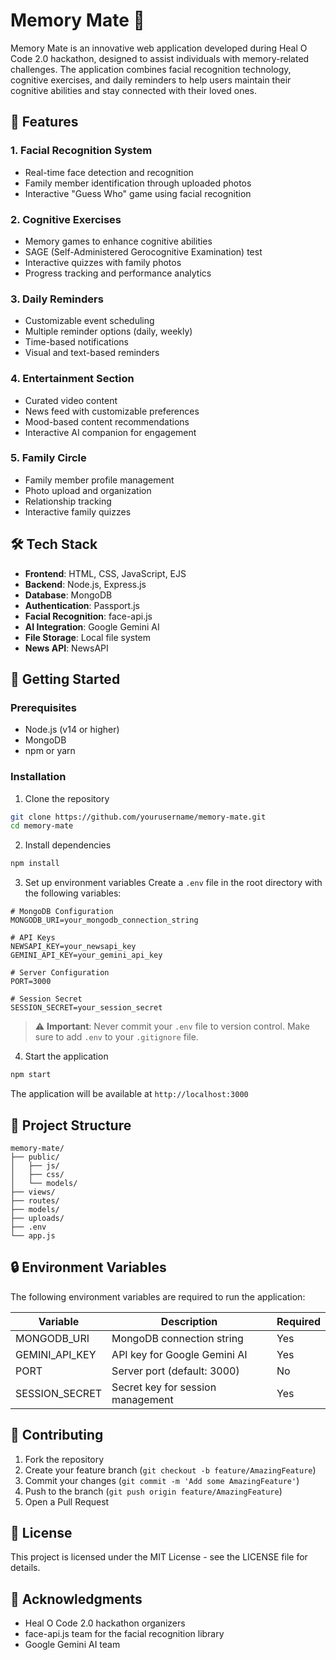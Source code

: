 ﻿# Memory Mate 🧠

Memory Mate is an innovative web application developed during Heal O Code 2.0 hackathon, designed to assist individuals with memory-related challenges. The application combines facial recognition technology, cognitive exercises, and daily reminders to help users maintain their cognitive abilities and stay connected with their loved ones.

## 🌟 Features

### 1. Facial Recognition System
- Real-time face detection and recognition
- Family member identification through uploaded photos
- Interactive "Guess Who" game using facial recognition

### 2. Cognitive Exercises
- Memory games to enhance cognitive abilities
- SAGE (Self-Administered Gerocognitive Examination) test
- Interactive quizzes with family photos
- Progress tracking and performance analytics

### 3. Daily Reminders
- Customizable event scheduling
- Multiple reminder options (daily, weekly)
- Time-based notifications
- Visual and text-based reminders

### 4. Entertainment Section
- Curated video content
- News feed with customizable preferences
- Mood-based content recommendations
- Interactive AI companion for engagement

### 5. Family Circle
- Family member profile management
- Photo upload and organization
- Relationship tracking
- Interactive family quizzes

## 🛠️ Tech Stack

- **Frontend**: HTML, CSS, JavaScript, EJS
- **Backend**: Node.js, Express.js
- **Database**: MongoDB
- **Authentication**: Passport.js
- **Facial Recognition**: face-api.js
- **AI Integration**: Google Gemini AI
- **File Storage**: Local file system
- **News API**: NewsAPI

## 🚀 Getting Started

### Prerequisites
- Node.js (v14 or higher)
- MongoDB
- npm or yarn

### Installation

1. Clone the repository
```bash
git clone https://github.com/yourusername/memory-mate.git
cd memory-mate
```

2. Install dependencies
```bash
npm install
```

3. Set up environment variables
Create a `.env` file in the root directory with the following variables:
```env
# MongoDB Configuration
MONGODB_URI=your_mongodb_connection_string

# API Keys
NEWSAPI_KEY=your_newsapi_key
GEMINI_API_KEY=your_gemini_api_key

# Server Configuration
PORT=3000

# Session Secret
SESSION_SECRET=your_session_secret
```

> ⚠️ **Important**: Never commit your `.env` file to version control. Make sure to add `.env` to your `.gitignore` file.

4. Start the application
```bash
npm start
```

The application will be available at `http://localhost:3000`

## 📁 Project Structure

```
memory-mate/
├── public/
│   ├── js/
│   ├── css/
│   └── models/
├── views/
├── routes/
├── models/
├── uploads/
├── .env
└── app.js
```

## 🔒 Environment Variables

The following environment variables are required to run the application:

| Variable | Description | Required |
|----------|-------------|----------|
| MONGODB_URI | MongoDB connection string | Yes |
| GEMINI_API_KEY | API key for Google Gemini AI | Yes |
| PORT | Server port (default: 3000) | No |
| SESSION_SECRET | Secret key for session management | Yes |

## 🤝 Contributing

1. Fork the repository
2. Create your feature branch (`git checkout -b feature/AmazingFeature`)
3. Commit your changes (`git commit -m 'Add some AmazingFeature'`)
4. Push to the branch (`git push origin feature/AmazingFeature`)
5. Open a Pull Request

## 📝 License

This project is licensed under the MIT License - see the LICENSE file for details.

## 🙏 Acknowledgments

- Heal O Code 2.0 hackathon organizers
- face-api.js team for the facial recognition library
- Google Gemini AI team

